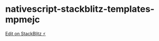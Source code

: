 # nativescript-stackblitz-templates-mpmejc

[Edit on StackBlitz ⚡️](https://stackblitz.com/edit/nativescript-stackblitz-templates-mpmejc)